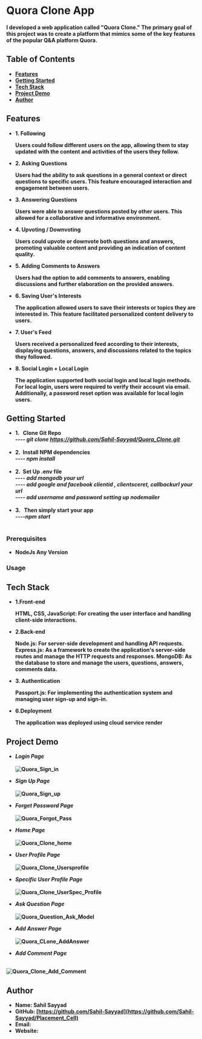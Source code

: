 # Quora Clone App
  
 <b> I developed a web application called "Quora Clone." The primary goal of this project was to create a platform that mimics some of the key features of the popular Q&A platform Quora. <b> 

## Table of Contents
-  <b> [Features](#features)</b>
-  <b> [Getting Started](#getting-started)</b>
-  <b> [Tech Stack](#Tech-Stack) </b>
-  <b> [Project Demo](#Project-Demo) </b>
-  <b> [Author](#Author)</b>

## Features
-  <b>1. Following </b>
     <p>Users could follow different users on the app, allowing them to stay updated with the content and activities of the users they follow.</p>
-  <b> 2. Asking Questions  </b>
    <p> Users had the ability to ask questions in a general context or direct questions to specific users. This feature encouraged interaction and engagement between users.</p>
-  <b> 3. Answering Questions</b>
    <p> Users were able to answer questions posted by other users. This allowed for a collaborative and informative environment.</p>
-  <b> 4. Upvoting / Downvoting </b>
    <p>Users could upvote or downvote both questions and answers, promoting valuable content and providing an indication of content quality.</p>
-  <b> 5. Adding Comments to Answers </b>
    <p>Users had the option to add comments to answers, enabling discussions and further elaboration on the provided answers.</p>
-  <b> 6. Saving User's Interests </b>
   <p>The application allowed users to save their interests or topics they are interested in. This feature facilitated personalized content delivery to users.</p>
-  <b> 7. User's Feed </b>
   <p>Users received a personalized feed according to their interests, displaying questions, answers, and discussions related to the topics they followed.</p>
-  <b> 8. Social Login + Local Login </b>
   <p>The application supported both social login and local login methods. For local login, users were required to verify their account via email. Additionally, a password reset option was available for local login users.</p>
## Getting Started
-  <b> 1. &nbsp; Clone Git Repo  </b>
    <br>----<i> git clone https://github.com/Sahil-Sayyad/Quora_Clone.git</i><br><br>
-  <b> 2.  &nbsp;Install NPM dependencies </b>
   <br>----<i> npm install</i> <br><br>
-  <b> 2.  &nbsp;Set Up .env file  </b>
   <br>----<i> add mongodb your url</i>
   <br>----<i> add google and facebook clientid , clientsceret, callbackurl your url</i> 
   <br>----<i> add username and password setting up nodemailer</i> <br><br>
-  <b> 3. &nbsp; Then simply start your app </b>
   <br>----<i>npm start </i><br><br>


### Prerequisites
- <b>NodeJs Any Version</b>

### Usage


## Tech Stack

-  <b> 1.Front-end </b>
    <p>HTML, CSS, JavaScript: For creating the user interface and handling client-side interactions.</p>
- <b> 2.Back-end </b>
   <p>Node.js: For server-side development and handling API requests.
      Express.js: As a framework to create the application's server-side routes and manage the HTTP requests and responses.
      MongoDB: As the database to store and manage the  users, questions, answers, comments data.</p>
-  <b> 3. Authentication </b>
    <p>Passport.js: For implementing the authentication system and managing user sign-up and sign-in.</p>
-  <b> 6.Deployment </b>
   <p>The application was deployed using cloud service render</p>

## Project Demo
 - <b> <i> Login Page  </i></b> <br><br>
   ![Quora_Sign_in](https://github.com/Sahil-Sayyad/Quora_Clone/assets/96423459/bed139bf-cd2c-4892-a1ef-44d9b5e8a754)

-  <b> <i> Sign Up  Page  </i></b> <br><br>
![Quora_Sign_up](https://github.com/Sahil-Sayyad/Quora_Clone/assets/96423459/0448ed16-1d7d-4641-af86-aeeebd94d499)


-  <b> <i> Forget Password Page  </i></b> <br><br>
![Quora_Forgot_Pass](https://github.com/Sahil-Sayyad/Quora_Clone/assets/96423459/63aa5899-314c-49b0-855e-64a9818e48c7)

-  <b> <i> Home Page  </i></b> <br><br>
![Quora_Clone_home](https://github.com/Sahil-Sayyad/Quora_Clone/assets/96423459/6289bde3-cad7-4c0c-bd0d-629193ad672b)

-  <b> <i>User Profile Page  </i></b> <br><br>
![Quora_Clone_Usersprofile](https://github.com/Sahil-Sayyad/Quora_Clone/assets/96423459/465c02ae-9b75-49b3-b0c2-914fb1eb2274)

-  <b> <i> Specific User Profile Page </i></b> <br><br>
 ![Quora_Clone_UserSpec_Profile](https://github.com/Sahil-Sayyad/Quora_Clone/assets/96423459/dc0ad4d8-b4ec-4ec5-9f96-9c91e4f68b88)


-  <b> <i> Ask Question Page  </i></b> <br><br>
![Quora_Question_Ask_Model](https://github.com/Sahil-Sayyad/Quora_Clone/assets/96423459/74defe56-2848-48af-8d9f-c3d48bbb51ce)


-  <b> <i> Add Answer Page   </i></b> <br><br>
![Quora_CLone_AddAnswer](https://github.com/Sahil-Sayyad/Quora_Clone/assets/96423459/6b572367-7d82-4f09-811b-eafbc5abe937)

-  <b> <i> Add Comment Page  </i></b> <br><br>

![Quora_Clone_Add_Comment](https://github.com/Sahil-Sayyad/Quora_Clone/assets/96423459/0b196145-3877-40be-b5b6-984306b8665d)

## Author


- Name: Sahil Sayyad
- GitHub: <a><b>[https://github.com/Sahil-Sayyad](https://github.com/Sahil-Sayyad/Placement_Cell)</a></b>
- Email: 
- Website: 
